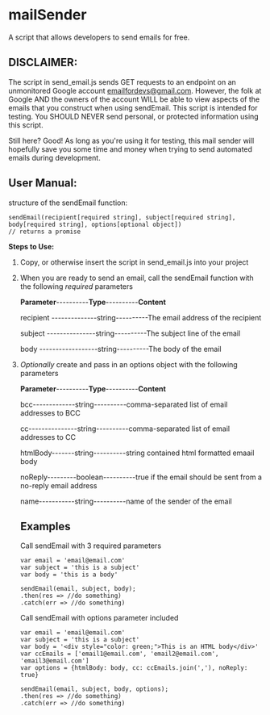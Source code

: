 # mailSender
A script that allows developers to send emails for free.

 ## DISCLAIMER:
 The script in send_email.js sends GET requests to an endpoint on an unmonitored Google account emailfordevs@gmail.com. However, the folk at Google AND the owners of the account WILL be able to view aspects of the emails that you construct when using sendEmail. This script is intended for testing. You SHOULD NEVER send personal, or protected information using this script.

Still here? Good! As long as you're using it for testing, this mail sender will hopefully save you some time and money when trying to send automated emails during development.

## User Manual:

structure of the sendEmail function:

```
sendEmail(recipient[required string], subject[required string], body[required string], options[optional object])
// returns a promise
```

**Steps to Use:** 
1. Copy, or otherwise insert the script in send_email.js into your project
2. When you are ready to send an email, call the sendEmail function with the following *required* parameters

    **Parameter**----------**Type**----------**Content**
    
      recipient --------------string----------The email address of the recipient
      
      subject ---------------string----------The subject line of the email
      
      body ------------------string----------The body of the email
      
  3. *Optionally* create and pass in an options object with the following parameters
  
      **Parameter**----------**Type**----------**Content**
      
      bcc-------------string----------comma-separated list of email addresses to BCC
      
      cc---------------string----------comma-separated list of email addresses to CC
      
      htmlBody-------string----------string contained html formatted emaail body
      
      noReply---------boolean----------true if the email should be sent from a no-reply email address
      
      name-----------string----------name of the sender of the email
      
      
      ## Examples
      
      Call sendEmail with 3 required parameters
      ```
      var email = 'email@email.com'
      var subject = 'this is a subject'
      var body = 'this is a body'
      
      sendEmail(email, subject, body);
      .then(res => //do something)
      .catch(err => //do something)
      ```
      Call sendEmail with options parameter included
      
      ```
      var email = 'email@email.com'
      var subject = 'this is a subject'
      var body = '<div style="color: green;">This is an HTML body</div>'
      var ccEmails = ['email1@email.com', 'email2@email.com', 'email3@email.com']
      var options = {htmlBody: body, cc: ccEmails.join(','), noReply: true}      
      
      sendEmail(email, subject, body, options);
      .then(res => //do something)
      .catch(err => //do something)
      ```
